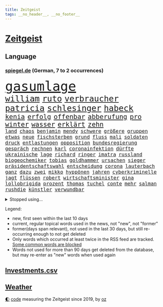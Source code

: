 ```yaml
---
title: Zeitgeist
tags: __no_header__, __no_footer__
---
```


# [Zeitgeist](https://oliz.io/zeitgeist/)

## Language

<h3><a href="https://www.spiegel.de" target="_blank">spiegel.de</a> (German, 7 to 2 occurrences)</h3>
<p style="font-family:monospace">
<span style="font-size:32pt"><a href="news_links.html#gasumlage" class="current">gasumlage</a></span>
<br>
<span style="font-size:20pt"><a href="news_links.html#william" class="current">william</a></span>
<span style="font-size:20pt"><a href="news_links.html#ruto" class="new">ruto</a></span>
<span style="font-size:20pt"><a href="news_links.html#verbraucher" class="current">verbraucher</a></span>
<span style="font-size:20pt"><a href="news_links.html#patricia" class="current">patricia</a></span>
<span style="font-size:20pt"><a href="news_links.html#schlesinger" class="current">schlesinger</a></span>
<span style="font-size:20pt"><a href="news_links.html#habeck" class="current">habeck</a></span>
<br>
<span style="font-size:16pt"><a href="news_links.html#kenia" class="current">kenia</a></span>
<span style="font-size:16pt"><a href="news_links.html#erfolg" class="current">erfolg</a></span>
<span style="font-size:16pt"><a href="news_links.html#offenbar" class="current">offenbar</a></span>
<span style="font-size:16pt"><a href="news_links.html#abberufung" class="new">abberufung</a></span>
<span style="font-size:16pt"><a href="news_links.html#pro" class="current">pro</a></span>
<span style="font-size:16pt"><a href="news_links.html#winter" class="current">winter</a></span>
<span style="font-size:16pt"><a href="news_links.html#wasser" class="current">wasser</a></span>
<span style="font-size:16pt"><a href="news_links.html#erklärt" class="current">erklärt</a></span>
<span style="font-size:16pt"><a href="news_links.html#zehn" class="current">zehn</a></span>
<br>
<span style="font-size:12pt"><a href="news_links.html#land" class="current">land</a></span>
<span style="font-size:12pt"><a href="news_links.html#chaos" class="current">chaos</a></span>
<span style="font-size:12pt"><a href="news_links.html#benjamin" class="current">benjamin</a></span>
<span style="font-size:12pt"><a href="news_links.html#mendy" class="new">mendy</a></span>
<span style="font-size:12pt"><a href="news_links.html#schwere" class="current">schwere</a></span>
<span style="font-size:12pt"><a href="news_links.html#größere" class="current">größere</a></span>
<span style="font-size:12pt"><a href="news_links.html#gruppen" class="current">gruppen</a></span>
<span style="font-size:12pt"><a href="news_links.html#etwas" class="current">etwas</a></span>
<span style="font-size:12pt"><a href="news_links.html#neue" class="current">neue</a></span>
<span style="font-size:12pt"><a href="news_links.html#fischsterben" class="new">fischsterben</a></span>
<span style="font-size:12pt"><a href="news_links.html#grund" class="current">grund</a></span>
<span style="font-size:12pt"><a href="news_links.html#fluss" class="current">fluss</a></span>
<span style="font-size:12pt"><a href="news_links.html#mali" class="current">mali</a></span>
<span style="font-size:12pt"><a href="news_links.html#soldaten" class="current">soldaten</a></span>
<span style="font-size:12pt"><a href="news_links.html#druck" class="current">druck</a></span>
<span style="font-size:12pt"><a href="news_links.html#entlastungen" class="current">entlastungen</a></span>
<span style="font-size:12pt"><a href="news_links.html#opposition" class="current">opposition</a></span>
<span style="font-size:12pt"><a href="news_links.html#bundesregierung" class="current">bundesregierung</a></span>
<span style="font-size:12pt"><a href="news_links.html#gespräch" class="current">gespräch</a></span>
<span style="font-size:12pt"><a href="news_links.html#rechnen" class="current">rechnen</a></span>
<span style="font-size:12pt"><a href="news_links.html#karl" class="current">karl</a></span>
<span style="font-size:12pt"><a href="news_links.html#coronainfektion" class="current">coronainfektion</a></span>
<span style="font-size:12pt"><a href="news_links.html#dürfte" class="current">dürfte</a></span>
<span style="font-size:12pt"><a href="news_links.html#ukrainische" class="current">ukrainische</a></span>
<span style="font-size:12pt"><a href="news_links.html#lage" class="current">lage</a></span>
<span style="font-size:12pt"><a href="news_links.html#richard" class="current">richard</a></span>
<span style="font-size:12pt"><a href="news_links.html#ringer" class="new">ringer</a></span>
<span style="font-size:12pt"><a href="news_links.html#imatra" class="new">imatra</a></span>
<span style="font-size:12pt"><a href="news_links.html#russland" class="current">russland</a></span>
<span style="font-size:12pt"><a href="news_links.html#biogeochemiker" class="new">biogeochemiker</a></span>
<span style="font-size:12pt"><a href="news_links.html#tobias" class="new">tobias</a></span>
<span style="font-size:12pt"><a href="news_links.html#goldhammer" class="new">goldhammer</a></span>
<span style="font-size:12pt"><a href="news_links.html#ursachen" class="current">ursachen</a></span>
<span style="font-size:12pt"><a href="news_links.html#sieger" class="current">sieger</a></span>
<span style="font-size:12pt"><a href="news_links.html#präsidentschaftswahl" class="current">präsidentschaftswahl</a></span>
<span style="font-size:12pt"><a href="news_links.html#entscheidung" class="current">entscheidung</a></span>
<span style="font-size:12pt"><a href="news_links.html#corona" class="current">corona</a></span>
<span style="font-size:12pt"><a href="news_links.html#lauterbach" class="current">lauterbach</a></span>
<span style="font-size:12pt"><a href="news_links.html#ganz" class="current">ganz</a></span>
<span style="font-size:12pt"><a href="news_links.html#dazu" class="current">dazu</a></span>
<span style="font-size:12pt"><a href="news_links.html#zwei" class="current">zwei</a></span>
<span style="font-size:12pt"><a href="news_links.html#mikko" class="new">mikko</a></span>
<span style="font-size:12pt"><a href="news_links.html#hyppönen" class="new">hyppönen</a></span>
<span style="font-size:12pt"><a href="news_links.html#jahren" class="current">jahren</a></span>
<span style="font-size:12pt"><a href="news_links.html#cyberkriminelle" class="new">cyberkriminelle</a></span>
<span style="font-size:12pt"><a href="news_links.html#jagt" class="current">jagt</a></span>
<span style="font-size:12pt"><a href="news_links.html#flüssen" class="current">flüssen</a></span>
<span style="font-size:12pt"><a href="news_links.html#robert" class="current">robert</a></span>
<span style="font-size:12pt"><a href="news_links.html#wirtschaftsminister" class="current">wirtschaftsminister</a></span>
<span style="font-size:12pt"><a href="news_links.html#gina" class="current">gina</a></span>
<span style="font-size:12pt"><a href="news_links.html#lollobrigida" class="new">lollobrigida</a></span>
<span style="font-size:12pt"><a href="news_links.html#prozent" class="current">prozent</a></span>
<span style="font-size:12pt"><a href="news_links.html#thomas" class="current">thomas</a></span>
<span style="font-size:12pt"><a href="news_links.html#tuchel" class="current">tuchel</a></span>
<span style="font-size:12pt"><a href="news_links.html#conte" class="current">conte</a></span>
<span style="font-size:12pt"><a href="news_links.html#mehr" class="current">mehr</a></span>
<span style="font-size:12pt"><a href="news_links.html#salman" class="current">salman</a></span>
<span style="font-size:12pt"><a href="news_links.html#rushdie" class="new">rushdie</a></span>
<span style="font-size:12pt"><a href="news_links.html#künstler" class="current">künstler</a></span>
<span style="font-size:12pt"><a href="news_links.html#verwundbar" class="current">verwundbar</a></span>
</p>
<details>
<summary>Stopped using...</summary>
<p class="former" style="font-size:12pt">
150(662) gefordert(662) manager(662) frank(661) spur(661) aufnehmen(660) reiner(660) verteidigungsministerin(660) erfolgreich(659) jüdische(659) konzerne(659) kurs(659) liebe(659) privaten(659) verfassungsschutz(659) arbeitsplatz(658) beeinflussen(658) beschädigt(658) gewerkschaft(658) investoren(658) lebenslanger(658) ließen(658) rassistische(658) schwedische(658) verboten(658) weshalb(658) abends(657) bundesweit(657) hintergründe(657) kritisch(657) kritische(657) messi(657) netflix(657) reichte(657) respekt(657) show(657) unabhängige(657) wohnen(657) abgeordnete(656) angeblichen(656) bundestags(656) bundesweite(656) entdeckte(656) kurzfristig(656) maß(656) versteckt(656) zuge(656) österreichische(656) 37(655) abgeben(655) entdeckung(655) gestrichen(655) kräftig(655) ministerpräsidenten(655) nordsee(655) stimme(655) verhaftet(655) angeordnet(654) anschläge(654) beschließen(654) gefährlichen(654) krankenhäusern(654) leeren(654) minderjährige(654) mitglied(654) texas(654) zugunsten(654) 44(653) abgesetzt(653) ausschreitungen(653) bahnhof(653) bewährung(653) kleiner(653) meinung(653) villa(653) beantragen(652) englische(652) erteilt(652) kölner(652) spdpolitiker(652) abgehört(651) christine(651) durchsuchungen(651) europäischer(651) gutachten(651) investitionen(651) landesregierung(651) roman(651) stuft(651) freilassung(650) gehandelt(650) häufen(650) jahrzehntelang(650) nba(650) sinn(650) verdachts(650) aufruf(649) jedenfalls(649) rekordhoch(649) spielraum(649) veranstalter(649) vertreter(649) gefährlicher(648) jüngeren(648) kunst(648) länge(648) militärs(648) miteinander(648) zweier(648) bundestagswahl(647) erneuten(647) gesetze(647) mitarbeitern(647) online(647) wütend(647) zählen(647) bestraft(646) ehepaar(646) feld(646) rechts(646) trafen(646) wiederholt(646) 3(645) design(645) eskalieren(645) euparlament(645) gerechnet(645) größter(645) internen(645) spotify(645) aktie(644) wort(644) klären(643) ordnung(643) politikerinnen(643) senkt(643) überstanden(643) globale(642) klimapolitik(642) argentinien(641) stiegen(641) zurückgegangen(641) überholt(641) beteiligung(640) herr(639) nase(639) prognosen(639) änderungen(638) aufhalten(636) beteiligen(636) kate(636) züge(636) auflagen(635) gemeinsames(635) insassen(635) übernommen(635) nachbarn(634) politikerin(633) singapur(633) spenden(633) dran(632) rasen(632) strengen(632) impfen(631) kooperation(631) 76(630) gehörte(630) museum(630) analysiert(629) nachts(629) klimaziele(628) beweise(627) bundeswehrsoldaten(627) ähnliche(625) kapitel(624) angeboten(623) regierungserklärung(623) spannend(623) benötigen(622) mindestlohn(621) schaut(620) stört(620) termine(620) dramatischen(617) kongress(614) annäherung(613) festhalten(613) kanadas(613) staatsoberhaupt(609) inseln(607) nächstes(606) veränderungen(606) bündnis(605) topspiel(602) gesetzlichen(600) vereins(598) abschluss(595) möglichkeit(594) ärgern(594) herzinfarkt(593) mehren(591) berühmtesten(590) cdu/csu(588) stopp(584) billiger(583) sachen(579) festgesetzt(575) motivation(574) gewinne(556) iv(544) fuhren(541) stärkste(520) trümmern(520) bahnverkehr(517) wolken(516) direkten(514) unzureichend(513) carlos(511) fängt(508) verantwortliche(499) zusammengebrochen(495) stimmenfang(493) elfjährigen(491) angebote(480) rumänien(476) übrig(468) joseph(467) brian(454) hofmann(437) genossen(432) ungeimpfte(429) gesichtet(419) vorgang(417) open(414) müll(413) verließ(413) fluggesellschaften(405) treibstoff(405) ausgestellt(404) eröffnung(404) knochen(404) warb(403) mangelware(402) novak(401) rohstoffe(401) befragung(400) zerstörte(399) liebt(397) arme(396) brannte(393) djoković(392) versichert(392) sergej(391) düster(386) erlag(386) erpressen(386) britisches(384) autoren(382) spitzenpolitiker(382) floh(381) europol(380) bedankt(372) winde(367) kyrgios(366) sichtbar(366) hanau(365) zögert(365) flutkatastrophe(364) forschungsteam(364) fällig(364) karrierecoach(364) hochwasser(363) 14jähriger(362) konzentriert(362) ahrtal(361) wechselte(358) komitee(356) camp(355) beeinträchtigt(354) pegasus(352) zerschlagen(351) berühmteste(349) musks(345) schuhe(343) funktionen(338) moderner(335) anlage(334) niedergang(332) verteuern(332) ussoldaten(331) regierte(329) geleistet(328) momente(327) ausfälle(326) illegaler(326) agiert(324) haushalt(322) harris(321) umbruch(318) unterschiedlicher(318) lutz(317) wittert(316) wachsende(315) tiger(314) minderheiten(313) manuela(310) versetzt(308) absicht(307) bali(305) grafiken(305) jeffrey(304) beschlagnahmen(301) schränkt(300) vorfeld(299) worum(299) mehrfamilienhaus(296) fluglinie(294) mischen(293) redet(292) störungen(290) arbeitslosen(285) ampelregierung(284) empfehlen(284) grundlegende(284) shanghai(282) komplette(279) staates(279) aktivitäten(276) volksverhetzung(276) andrang(275) größtem(275) saal(275) studenten(275) erreichbar(274) parlamentarier(274) 30000(272) beantwortet(272) portal(271) rechtsextremer(271) anfangen(270) einsturz(270) sauer(270) gewaltsamer(267) euländer(266) siegerin(266) kardashian(262) energieriesen(261) lockt(261) swr(258) königreich(257) rande(257) geopolitische(256) airlines(255) geschaut(255) netflixserie(255) empfindliche(254) beitreten(252) coaching(252) sportlichen(251) unterhaltung(251) macrons(250) dunkeln(245) jahresbeginn(245) mail(245) mache(242) arbeitswelt(239) ausfuhr(239) schande(237) management(236) entsteht(235) rekordsumme(234) pessimistisch(232) vietnam(231) eusanktionen(229) gestaltet(229) lehrerinnen(227) sagten(227) landeten(225) ebay(222) küche(221) unterirdischen(220) funklöcher(218) kader(217) männlichkeit(216) bemerkenswerte(214) einfaches(213) führungsriege(213) zerstörung(213) telefonieren(212) traditionellen(212) beziehen(211) way(211) antrittsbesuch(210) küken(209) südpazifik(209) gefühle(208) pool(208) bijan(207) djirsarai(207) erfand(207) lambrecht(206) heftigem(204) berger(203) soldat(202) zahlreicher(202) ausreise(201) auszugeben(200) beschäftigen(200) erkrankungen(200) pelé(198) stuhl(198) einbrecher(197) erweitern(196) lebensmittelpreise(195) match(195) hartes(194) krebs(194) mühsam(194) website(194) wild(194) luhansk(193) 2002(191) luftangriffe(191) gefeierten(189) weitreichend(188) angeheizt(187) dominant(187) unternehmens(187) verweist(185) protestierenden(184) sony(184) gejagt(183) krankheiten(183) bestand(182) damalige(182) elektronisch(182) tourist(181) afrikanischen(180) orange(180) straflager(180) moniert(179) angestiegen(178) orden(178) knappes(177) gezahlt(176) buckinghampalast(175) rüstungskonzern(175) siebenjährige(175) gymnasium(174) nonnenwerth(174) 2014(173) braut(173) verleiht(173) eigner(172) unicef(172) ustruppen(172) vergab(172) andrij(171) neuerung(170) homosexualität(169) kämpfern(169) macher(169) wanderung(168) zahlungen(168) verwaltung(167) abstellen(166) alarmbereitschaft(166) kaja(166) male(166) schätzt(166) jill(165) misstrauensvotum(165) mögliches(165) weltlage(165) neil(164) premierministerin(164) sitz(164) unwetter(164) young(164) hinweg(163) siegeszug(163) unbewaffnete(163) untersuchungsbericht(163) versteckte(163) pausen(162) verpuffen(160) übergossen(158) anhalten(157) disqualifiziert(156) herum(156) oppositionellen(156) einsam(155) immobilienpreise(155) rekonstruktion(155) 1982(154) spiegeltitelstory(154) aschaffenburg(152) luftraum(152) roller(152) ernsthaft(151) torwart(151) luxusautos(150) verspätet(149) ökostrom(149) glimpflich(148) begeben(146) kunde(146) taktik(145) arbeitszeit(144) passé(144) belohnt(143) profitierte(143) sanktionspaket(143) inakzeptable(142) schneidet(142) betrieben(141) geforderten(141) turner(141) außenpolitische(140) gefolgt(140) statistisches(140) verbrauchern(140) gewinnerin(139) ampelfraktionen(138) siegesserie(138) verfolgungsjagd(138) zwingt(138) maskendeals(137) brandenburger(136) emotionaler(136) offenbarung(136) schläger(136) sicherheitsinteressen(136) zentraler(136) importstopp(135) tankt(135) währenddessen(135) überweisen(135) 2035(134) robust(134) wiedereinführung(134) zutiefst(134) fatale(133) rheinmetall(133) ukrainekrieges(133) wesel(133) microsoft(132) auflösen(131) töchter(131) verliehen(130) bekräftigte(129) beugt(129) hörte(129) anden(127) ausfällen(127) geburtsklinik(127) deep(126) nationalspielerin(126) klassenzimmer(125) patrick(125) wohngebiete(124) leuchten(123) anfänge(122) bewaffnet(122) ergab(122) evakuierungen(122) burkhard(121) leitungen(121) schnellere(121) sommerpause(121) aktionär(120) begrenzt(120) einsamen(120) staatsbürgerschaft(120) fukushima(119) islam(119) jake(119) kapitulation(119) vorort(119) 39(118) bestehenden(118) satte(118) unfällen(118) natobeitritt(117) zwangsarbeit(117) ausharren(116) auszugehen(115) gelassenheit(115) überziehen(115) derartige(114) oligarch(114) spürt(114) traditionsreiche(114) offiziere(113) partnern(112) öffentlicher(112) alassad(111) baschar(111) minimal(111) sainz(111) gewalttätige(110) jawort(110) my(110) bevölkerungsschutz(109) schmecken(109) beruflichen(108) g20(108) leber(108) natogipfel(108) rotes(108) autobranche(107) kripo(107) merke(107) orientierung(107) ach(106) beigelegt(106) beschuldigen(106) bestechlichkeit(106) nuklearwaffen(106) erteilen(105) bestreiten(104) grundstücke(104) wärmer(104) buschland(103) fernen(103) nordmazedonien(103) streitereien(103) teilhabe(103) züchter(103) drohe(101) woods(101) gewalttaten(100) irrtümer(100) windparks(100) entfernten(99) fellner(99) flexibel(99) metall(99) schießerei(99) afrikaner(98) rechenschaft(98) artenschutz(97) besetzen(97) bäckerei(97) cut(97) gewaltverbrechen(96) großoffensive(96) mandat(96) aufstocken(95) nordrheinwestfälischen(95) universums(95) butscha(94) gentleman(94) pferderennen(94) cambridge(93) griechischer(93) t(93) wahllos(93) bestritt(92) besserer(91) dieselautos(91) rheinmaingebiet(91) vorfälle(91) energiemanager(90) georgiewa(90) indische(90) innogymanager(90) iwfchefin(90) kristalina(90) leichtathletik(90) lieferanten(90) warteten(90) zollen(90) attentate(89) verbrenneraus(89) authentische(88) eliteeinheit(88) geeignet(88) iaea(88) lieferproblemen(88) sprunghaft(88) stinkefinger(88) wehrmacht(88) formal(87) gravierende(87) kühlschrank(87) anrecht(86) beleuchtung(86) iserlohn(86) kulturwissenschaftlerin(86) techmilliardär(86) torsten(86) abrufbar(85) arbeitsrecht(85) b(85) markle(85) pogba(85) steak(85) halbfinaleinzug(84) kippt(84) landesverband(84) multimilliardär(84) regierungsmitglieder(84) ausweichen(83) cameron(83) michigan(83) samstagnachmittag(83) arbeitskräftemangel(82) reißen(82) 23jährigen(81) betrugsvorwürfen(81) datenschützer(81) gesetzes(81) kishida(81) kopfsteinpflaster(81) neuigkeiten(81) oftmals(81) steile(81) entschiedener(80) falschem(80) haas(80) sollt(80) stadien(80) unanständig(80) vereinbar(80) krawallen(79) nuklearstreitkräfte(79) vortrag(79) 36jährige(78) dhl(78) exfraktionschef(78) fahrräder(78) netzbetreiber(78) puigdemont(78) stürmte(78) exregierungschef(77) gras(77) lokalpolitiker(77) prominenten(77) space(77) teures(77) walker(77) wolff(77) existenziellen(76) franzosen(76) goetheinstitut(76) kante(76) nacheinander(76) revanche(76) rice(76) warnende(76) ausgerutscht(75) böden(75) einsatzbereit(75) hackerangriffe(75) machine(75) spanischer(75) unterlag(75) willkür(75) 35jährige(74) nachgerechnet(74) pandora(74) südasiatische(74) trüben(74) twitterübernahme(74) wahlkampfveranstaltung(74) assadregimes(73) handelskonzern(73) händeringend(73) mafia(73) mckinsey(73) schlammschlacht(73) schrecklich(73) schutzweste(73) tenniswelt(73) vwkonzern(73) eoffensive(72) erhobenen(72) unohilfe(72) zustände(71) überschlägt(71) 1200(70) avatar(70) entschädigen(70) milliardenhilfen(70) mordfall(70) sexuellem(70) vollem(70) vorrang(70) 96jährige(69) allenfalls(69) auswählen(69) beatles(69) cruise(69) herausgekommen(69) schiene(69) überragt(69) bewährte(68) dortige(68) fumio(68) ratingen(68) demonstrierende(67) einstecken(67) erleichtert(67) pöbelte(67) umbringen(67) abholzung(66) deportierte(66) hemer(66) kundschaft(66) schlangeninsel(66) schutzmasken(66) zaubern(66) zukünftige(66) 8(65) außergewöhnlichen(65) dolly(65) erwog(65) fahndung(65) ferdinand(65) foul(65) umzubringen(65) verwenden(65) bezwingt(64) dmitri(64) dubiose(64) grenzschutzagentur(64) minusma(64) reumütig(64) unomission(64) vermittelte(64) angeschossen(63) batterie(63) empfindet(63) erlass(63) jabeur(63) ons(63) titelverteidigerinnen(63) wmkampf(63) auftaktspiel(62) detailliert(62) gefahndet(62) hintertür(62) unternehmern(62) alfred(61) endstadium(61) geister(61) klimaschädlichen(61) miguel(61) privatleben(61) sonnig(61) sunday(61) tribünen(61) affenpockenvirus(60) barbie(60) erkennbar(60) legalisierung(60) nationalisten(60) potenzial(60) wertvollstes(60) aufzuklären(59) boulevardzeitung(59) faktencheck(59) fliegende(59) krimi(59) parität(59) perspektiven(59) twitteraktie(59) wehrministerin(59) covid19fällen(58) kurznachrichtendienstes(58) verhütung(58) verschobene(58) gesellschaftliche(57) wattenmeer(57) westeuropa(57) zuschauerinnen(57) kabinettsmitglied(56) verstößen(56) bemerkenswertes(55) bundesverteidigungsministerin(55) kandidat(55) straßenlaternen(55) usbasketballstar(55) wertvollsten(55) aufschrei(54) dina(54) gleichstellung(54) schwimmbädern(54) tierschützern(54) verfassungsbeschwerde(54) abgestraft(53) drohendes(53) gesamtführender(53) glühenden(53) homophobie(53) iii(53) supremecourtrichter(53) unbewaffneten(53) wäsche(53) auswerten(52) autopsie(52) rammte(52) tripolis(52) verstörenden(52) western(52) borne(51) desaströse(51) gelacht(51) steuerfahnder(51) webseite(51) weltwirtschaftsforum(51) élisabeth(51) israelbesuch(50) mo(50) rückseite(50) sexuell(50) sinnbild(50) botschafterin(49) kostensteigerungen(49) langjähriger(49) uvalde(49) #metoo(48) bernard(48) bestimmter(48) formulierungen(48) hundertjährige(48) schulmassaker(48) schweinepest(48) teamchef(48) tobten(48) berben(47) kandidiert(47) keilt(47) reicher(47) vorzudringen(47) einzigen(46) feldmann(46) periode(46) platini(46) trümmer(46) verspätete(46) bar(45) einfangen(45) einsparen(45) gesundheitswesen(45) jobverlust(45) kremlgegner(45) lohnsteigerungen(45) lösten(45) marin(45) muskeln(45) sanna(45) unberechenbar(45) afdpolitiker(44) formats(44) krankschreibung(44) relegationsspiel(44) sonderregel(44) stranger(44) telefonische(44) things(44) vorteilsannahme(44) wahlkreisen(44) bundesverwaltungsgerichts(43) charakterlichen(43) estnische(43) kallas(43) monatelangem(43) platzen(43) schwebt(43) skelett(43) staus(43) terrorismus(43) verschütteten(43) haftbar(42) kaputte(42) wahn(42) weltrangliste(42) öffentlichrechtliche(42) atlantikküste(41) bemühte(41) bewiesen(41) community(41) darmanin(41) gemeinschaftswährung(41) gérald(41) jahresbericht(41) künstlichen(41) oberbayerischen(41) rentnerinnen(41) unschuld(41) drews(40) getötetem(40) höherem(40) lehrergewerkschaften(40) oberen(40) ortschaften(40) problemlos(40) sätzen(40) verbreitung(40) verirrte(40) topfavorit(39) turbulenzen(39) wals(39) welthits(39) änderte(39) homo(38) kommentieren(38) millionenstrafe(38) populismus(38) vorangehen(38) angebots(37) angezählt(37) arbeiteten(37) chaotisch(37) giuseppe(37) knapper(37) osnabrück(37) pferde(37) verschrieben(37) zugestellt(37) arbeitsunfall(36) autorinnen(36) chaostage(36) dokumentation(36) grandslamtitel(36) weltkonjunktur(36) widerlegt(36) wozu(36) 20jähriger(35) arizona(35) einschlugen(35) erntet(35) ryan(35) unumgänglich(35) wohnungskonzern(35) einzelkritik(34) knallbunte(34) möbel(34) nehme(34) schieben(34) bergungskräfte(33) dänemarks(33) kavanaugh(33) sondersteuer(33) bewerbungen(32) carles(32) listet(32) rekordvertrag(32) teleskop(32) ziellinie(32) konstruktion(31) wirkstoff(31) aufrecht(30) bleiberecht(30) elmau(30) erbitterte(30) eskapaden(30) g7gipfel(30) gepardflugabwehrpanzer(30) harvey(30) integrierte(30) klarna(30) löcher(30) migrantinnen(30) mob(30) schlusssprint(30) sehe(30) spielerin(30) trainingslager(30) urananreicherung(30) wildtiere(30) beobachtung(29) beteuert(29) doppelschlag(29) rasenturnier(29) rekordpreis(29) wimbledonsieg(29) wmhalbfinale(29) begleitung(28) borkum(28) bundesligisten(28) hungernden(28) medienmacher(28) palma(28) schneesturm(28) sommerwelle(28) terrormiliz(28) verdachtsobjekt(28) anstehende(27) erfüllung(27) messias(27) onlinespiel(27) teamleistung(27) grabstein(26) high(26) phantom(26) ausgebeutet(25) einfallen(25) erwartungsgemäß(25) igmetallchef(25) serienfinale(25) skopje(25) stützen(25) 31jährigen(24) comingout(24) fünfeinhalb(24) grundlage(24) immunisiert(24) santos(24) schlange(24) einlenken(23) kostete(23) privatsender(23) ratschläge(23) zeugenaussagen(23) banner(22) bundeskartellamt(22) nachhaltige(22) schwimmwm(22) warteschlangen(22) ataman(21) benachbarten(21) fairen(21) ferda(21) fühlten(21) gedrosselten(21) grande(21) säureanschlag(21) tieres(21) trans(21) tschetschenischen(21) verpflichtend(21) woke(21) fünfsternebewegung(20) gegensteuern(20) millionenzahlung(20) schlief(20) bemängelt(19) brettspiel(19) eigenheim(19) herman(19) lapid(19) ana(18) aufbruch(18) bedrohlichere(18) bekennt(18) billig(18) gängige(18) aufstockung(17) erdbeben(17) festgenommene(17) feststellen(17) käse(17) plünderungen(17) reservisten(17) saale(17) südafrikanischen(17) durchgeführt(16) gasfluss(16) hauptfeld(16) krater(16) linksbündnis(16) ordnete(16) salzgitter(16) stören(16) antidiskriminierungsbeauftragten(15) festgefahren(15) gesprengt(15) stabilisieren(15) aufwand(14) batterien(14) courts(14) denver(14) errichtet(14) klagten(14) lohnerhöhungen(14) mara(14) ramallah(14) trendwende(14) bandera(13) ferienbeginn(13) gestreikt(13) intensivstationen(13) länderspiel(13) ärztevertreter(13) 2040(12) atomstrom(12) gunsten(12) heiratet(12) hinault(12) provisionen(12) rasenmähen(12) weltfußballerin(12) akute(11) ausländischer(11) fazit(11) hausärzteverbandschef(11) jayland(11) jule(11) niemeier(11) weigeldt(11)
</p>
</details>
<p>Legend:
<ul>
<li><span class="new">new</span>, first seen within the last 10 days</li>
<li><span class="current">current</span>, regular topical words used in the news, not "new", not "former"</li>
<li><span class="former">former(days span relevant)</span>, not used in the last 30 days, but still re-occurring enough to not get deleted</li>
<li>Only words which occurred at least twice in the RSS feed are tracked. <a href="language/filters.py">Some common words are blocked</a></li>
<li>Words not used for more than 90 days get deleted from the database, but may re-enter as "new" words when used again</li>
</ul>
</p>

## [Investments](investments.html)[.csv](investments.csv)

## [Weather](weather.html)

<footer>
<a href="javascript:toggleTheme()" class="nav">🌓</a>
<a href="https://github.com/ooz/zeitgeist">code</a> measuring the Zeitgeist since 2019, by <a href="https://oliz.io">oz</a>
</footer>
